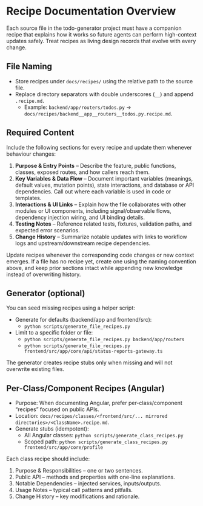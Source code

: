 # Recipe Documentation Overview

Each source file in the todo-generator project must have a companion recipe that explains how it works so future agents can perform high-context updates safely. Treat recipes as living design records that evolve with every change.

## File Naming
- Store recipes under `docs/recipes/` using the relative path to the source file.
- Replace directory separators with double underscores (`__`) and append `.recipe.md`.
  - Example: `backend/app/routers/todos.py` → `docs/recipes/backend__app__routers__todos.py.recipe.md`.

## Required Content
Include the following sections for every recipe and update them whenever behaviour changes:
1. **Purpose & Entry Points** – Describe the feature, public functions, classes, exposed routes, and how callers reach them.
2. **Key Variables & Data Flow** – Document important variables (meanings, default values, mutation points), state interactions, and database or API dependencies. Call out where each variable is used in code or templates.
3. **Interactions & UI Links** – Explain how the file collaborates with other modules or UI components, including signal/observable flows, dependency injection wiring, and UI binding details.
4. **Testing Notes** – Reference related tests, fixtures, validation paths, and expected error scenarios.
5. **Change History** – Summarize notable updates with links to workflow logs and upstream/downstream recipe dependencies.

Update recipes whenever the corresponding code changes or new context emerges. If a file has no recipe yet, create one using the naming convention above, and keep prior sections intact while appending new knowledge instead of overwriting history.

## Generator (optional)
You can seed missing recipes using a helper script:

- Generate for defaults (backend/app and frontend/src):
  - `python scripts/generate_file_recipes.py`
- Limit to a specific folder or file:
  - `python scripts/generate_file_recipes.py backend/app/routers`
  - `python scripts/generate_file_recipes.py frontend/src/app/core/api/status-reports-gateway.ts`

The generator creates recipe stubs only when missing and will not overwrite existing files.

## Per-Class/Component Recipes (Angular)
- Purpose: When documenting Angular, prefer per-class/component “recipes” focused on public APIs.
- Location: `docs/recipes/classes/<frontend/src/... mirrored directories>/<ClassName>.recipe.md`.
- Generate stubs (idempotent):
  - All Angular classes: `python scripts/generate_class_recipes.py`
  - Scoped path: `python scripts/generate_class_recipes.py frontend/src/app/core/profile`

Each class recipe should include:
1) Purpose & Responsibilities – one or two sentences.
2) Public API – methods and properties with one-line explanations.
3) Notable Dependencies – injected services, inputs/outputs.
4) Usage Notes – typical call patterns and pitfalls.
5) Change History – key modifications and rationale.
